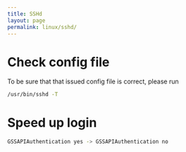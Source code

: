 ```yaml
---
title: SSHd
layout: page
permalink: linux/sshd/
---
```


# Check config file
To be sure that that issued config file is correct, please run

```bash
/usr/bin/sshd -T
```

# Speed up login

```bash
GSSAPIAuthentication yes -> GSSAPIAuthentication no
```
